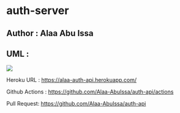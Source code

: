# auth-server

## Author : Alaa Abu Issa 


## UML :

<img src="/home/alaa/asac401/auth-api/src/Flowchartlab7 (1).png" />


Heroku URL : https://alaa-auth-api.herokuapp.com/

Github Actions : https://github.com/Alaa-AbuIssa/auth-api/actions

Pull Request: https://github.com/Alaa-AbuIssa/auth-api

